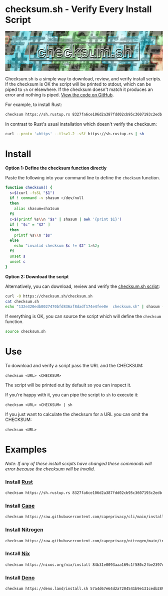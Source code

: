 # checksum.sh - Verify Every Install Script

![checksum.sh](./checksum.sh.png?raw=true "checksum.sh Logo")

Checksum.sh is a simple way to download, review, and verify install scripts. If the checksum is OK the script will be printed to stdout, which can be piped to `sh` or elsewhere. If the checksum doesn't match it produces an error and nothing is piped. [View the code on GitHub](https://github.com/gavinuhma/checksum.sh).

For example, to install Rust:
```bash
checksum https://sh.rustup.rs 8327fa6ce106d2a387fdd02cb95c3607193c2edb | sh
```

In contrast to Rust's usual installation which doesn't verify the checksum:
```bash
curl --proto '=https' --tlsv1.2 -sSf https://sh.rustup.rs | sh
```

# Install

**Option 1: Define the checksum function directly**

Paste the following into your command line to define the `checksum` function.

```bash
function checksum() {
  s=$(curl -fsSL "$1")
  if ! command -v shasum >/dev/null
  then
    alias shasum=sha1sum
  fi
  c=$(printf %s\\n "$s" | shasum | awk '{print $1}')
  if [ "$c" = "$2" ]
  then
    printf %s\\n "$s"
  else
    echo "invalid checksum $c != $2" 1>&2;
  fi
  unset s
  unset c
}
```

**Option 2: Download the script**

Alternatively, you can download, review and verify the [checksum.sh script](https://github.com/gavinuhma/checksum.sh/blob/main/checksum.sh):
```bash
curl -O https://checksum.sh/checksum.sh
cat checksum.sh
echo "132e320edb0027470bfd836af8dadf174e4fee0e  checksum.sh" | shasum -c
```

If everything is OK, you can source the script which will define the `checksum` function.
```bash
source checksum.sh
```

# Use
To download and verify a script pass the URL and the CHECKSUM:

`checksum <URL> <CHECKSUM>`

The script will be printed out by default so you can inspect it.

If you're happy with it, you can pipe the script to `sh` to execute it:

`checksum <URL> <CHECKSUM> | sh`

If you just want to calculate the checksum for a URL you can omit the CHECKSUM:

`checksum <URL>`

# Examples

_Note: If any of these install scripts have changed these commands will error because the checksum will be invalid._

### Install [Rust](https://www.rust-lang.org/tools/install)

```bash
checksum https://sh.rustup.rs 8327fa6ce106d2a387fdd02cb95c3607193c2edb | sh
```

### Install [Cape](https://docs.capeprivacy.com/getting-started/)

```bash
checksum https://raw.githubusercontent.com/capeprivacy/cli/main/install.sh 2309498bc07fbca42d421f696a605da15d99d939 | sh
```

### Install [Nitrogen](https://github.com/capeprivacy/nitrogen)

```bash
checksum https://raw.githubusercontent.com/capeprivacy/nitrogen/main/install.sh 8012d9e1d1420942f0ae6955fc99c790d52e9c3e | sh
```

### Install [Nix](https://nixos.org/download.html)

```bash
checksum https://nixos.org/nix/install 84b31e0093aaa169c1f580c2fbe2397d059d1983 | sh
```

### Install [Deno](https://deno.land/#installation)
```bash
checksum https://deno.land/install.sh 57a4d67e64d2a7204541b9e131cedb289a79e834 | sh
```
